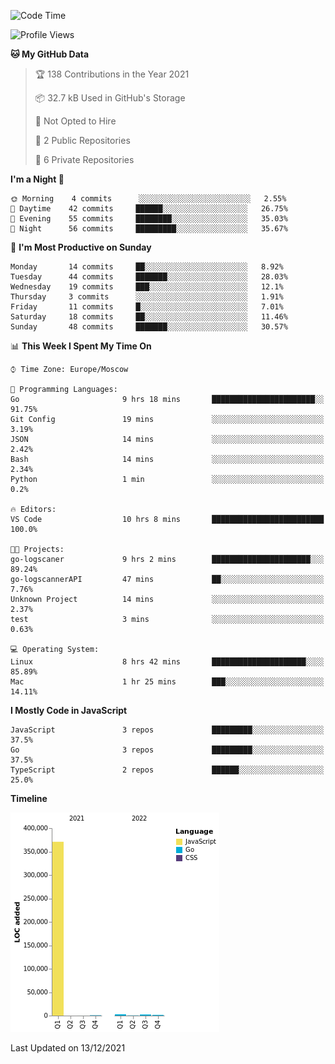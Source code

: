 <!--START_SECTION:waka-->
![Code Time](http://img.shields.io/badge/Code%20Time-55%20hrs%2039%20mins-blue)

![Profile Views](http://img.shields.io/badge/Profile%20Views-26-blue)

**🐱 My GitHub Data** 

> 🏆 138 Contributions in the Year 2021
 > 
> 📦 32.7 kB Used in GitHub's Storage 
 > 
> 🚫 Not Opted to Hire
 > 
> 📜 2 Public Repositories 
 > 
> 🔑 6 Private Repositories  
 > 
**I'm a Night 🦉** 

```text
🌞 Morning    4 commits      ░░░░░░░░░░░░░░░░░░░░░░░░░   2.55% 
🌆 Daytime    42 commits     ██████░░░░░░░░░░░░░░░░░░░   26.75% 
🌃 Evening    55 commits     ████████░░░░░░░░░░░░░░░░░   35.03% 
🌙 Night      56 commits     █████████░░░░░░░░░░░░░░░░   35.67%

```
📅 **I'm Most Productive on Sunday** 

```text
Monday       14 commits     ██░░░░░░░░░░░░░░░░░░░░░░░   8.92% 
Tuesday      44 commits     ███████░░░░░░░░░░░░░░░░░░   28.03% 
Wednesday    19 commits     ███░░░░░░░░░░░░░░░░░░░░░░   12.1% 
Thursday     3 commits      ░░░░░░░░░░░░░░░░░░░░░░░░░   1.91% 
Friday       11 commits     █░░░░░░░░░░░░░░░░░░░░░░░░   7.01% 
Saturday     18 commits     ██░░░░░░░░░░░░░░░░░░░░░░░   11.46% 
Sunday       48 commits     ███████░░░░░░░░░░░░░░░░░░   30.57%

```


📊 **This Week I Spent My Time On** 

```text
⌚︎ Time Zone: Europe/Moscow

💬 Programming Languages: 
Go                       9 hrs 18 mins       ███████████████████████░░   91.75% 
Git Config               19 mins             ░░░░░░░░░░░░░░░░░░░░░░░░░   3.19% 
JSON                     14 mins             ░░░░░░░░░░░░░░░░░░░░░░░░░   2.42% 
Bash                     14 mins             ░░░░░░░░░░░░░░░░░░░░░░░░░   2.34% 
Python                   1 min               ░░░░░░░░░░░░░░░░░░░░░░░░░   0.2%

🔥 Editors: 
VS Code                  10 hrs 8 mins       █████████████████████████   100.0%

🐱‍💻 Projects: 
go-logscaner             9 hrs 2 mins        ██████████████████████░░░   89.24% 
go-logscannerAPI         47 mins             ██░░░░░░░░░░░░░░░░░░░░░░░   7.76% 
Unknown Project          14 mins             ░░░░░░░░░░░░░░░░░░░░░░░░░   2.37% 
test                     3 mins              ░░░░░░░░░░░░░░░░░░░░░░░░░   0.63%

💻 Operating System: 
Linux                    8 hrs 42 mins       █████████████████████░░░░   85.89% 
Mac                      1 hr 25 mins        ███░░░░░░░░░░░░░░░░░░░░░░   14.11%

```

**I Mostly Code in JavaScript** 

```text
JavaScript               3 repos             █████████░░░░░░░░░░░░░░░░   37.5% 
Go                       3 repos             █████████░░░░░░░░░░░░░░░░   37.5% 
TypeScript               2 repos             ██████░░░░░░░░░░░░░░░░░░░   25.0%

```


**Timeline**

![Chart not found](https://raw.githubusercontent.com/jeezft/jeezft/main/charts/bar_graph.png) 


 Last Updated on 13/12/2021
<!--END_SECTION:waka-->
